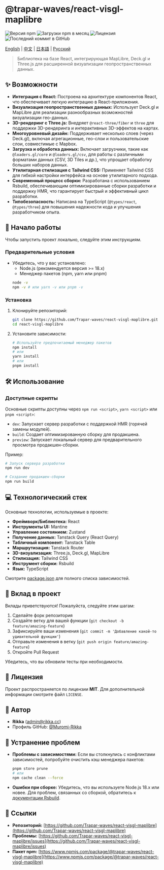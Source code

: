 # @trapar-waves/react-visgl-maplibre

![Версия npm](https://img.shields.io/npm/v/@trapar-waves/react-visgl-maplibre)
![Загрузки npm в месяц](https://img.shields.io/npm/dm/@trapar-waves/react-visgl-maplibre)
![Лицензия](https://img.shields.io/badge/license-MIT-green)
![Последний коммит в GitHub](https://img.shields.io/github/last-commit/Trapar-waves/react-visgl-maplibre)

[English](../README.md) | [中文](README-CN.md) | [日本語](README-JP.md) | [Русский](README-RU.md)

> Библиотека на базе React, интегрирующая MapLibre, Deck.gl и Three.js для расширенной визуализации геопространственных данных.

## ✨ Возможности

* **Интеграция с React:** Построена на архитектуре компонентов React, что обеспечивает легкую интеграцию в React-приложения.
* **Визуализация геопространственных данных:** Использует Deck.gl и MapLibre для реализации разнообразных возможностей визуализации гео-данных.
* **3D-рендеринг с Three.js:** Внедряет `@react-three/fiber` и `three` для поддержки 3D-рендеринга и интерактивных 3D-эффектов на картах.
* **Многоуровневый дизайн:** Поддерживает несколько слоев (через Deck.gl), включая агрегационные, гео-слои и пользовательские слои, совместимые с Mapbox.
* **Загрузка и обработка данных:** Включает загрузчики, такие как `@loaders.gl/core` и `@loaders.gl/csv`, для работы с различными форматами данных (CSV, 3D Tiles и др.), что упрощает обработку больших наборов данных.
* **Утилитарная стилизация с Tailwind CSS:** Применяет Tailwind CSS для гибкой настройки интерфейса на основе утилитарного подхода.
* **Современный процесс сборки:** Разработана с использованием Rsbuild, обеспечивающим оптимизированные сборки разработки и поддержку HMR, что гарантирует быстрый и эффективный цикл разработки.
* **Типобезопасность:** Написана на TypeScript (`@types/react`, `@types/three`) для повышения надежности кода и улучшения разработчиком опыта.

## 🚀 Начало работы

Чтобы запустить проект локально, следуйте этим инструкциям.

### Предварительные условия

* Убедитесь, что у вас установлено:
    * Node.js (рекомендуется версия >= 18.x)
    * Менеджер пакетов (npm, yarn или pnpm)
    ```bash
    node -v
    npm -v # или yarn -v или pnpm -v
    ```

### Установка

1. Клонируйте репозиторий:
    ```bash
    git clone https://github.com/Trapar-waves/react-visgl-maplibre.git
    cd react-visgl-maplibre
    ```
2. Установите зависимости:
    ```bash
    # Используйте предпочитаемый менеджер пакетов
    npm install
    # или
    yarn install
    # или
    pnpm install
    ```

## 🛠️ Использование

### Доступные скрипты

Основные скрипты доступны через `npm run <script>`, `yarn <script>` или `pnpm <script>`:

* `dev`: Запускает сервер разработки с поддержкой HMR (горячей замены модулей).
* `build`: Создает оптимизированную сборку для продакшена.
* `preview`: Запускает локальный сервер для предварительного просмотра продакшен-сборки.

Пример:
```bash
# Запуск сервера разработки
npm run dev

# Создание продакшен-сборки
npm run build
```

## 💻 Технологический стек

Основные технологии, используемые в проекте:

* **Фреймворк/Библиотека:** React
* **Инструменты UI:** Mantine
* **Управление состоянием:** Zustand
* **Получение данных:** Tanstack Query (React Query)
* **Табличный компонент:** Tanstack Table
* **Маршрутизация:** Tanstack Router
* **3D-визуализация:** Three.js, Deck.gl, MapLibre
* **Стилизация:** Tailwind CSS
* **Инструмент сборки:** Rsbuild
* **Язык:** TypeScript

Смотрите [package.json](package.json) для полного списка зависимостей.

## 🤝 Вклад в проект

Вклады приветствуются! Пожалуйста, следуйте этим шагам:

1. Сделайте форк репозитория
2. Создайте ветку для вашей функции (`git checkout -b feature/amazing-feature`)
3. Зафиксируйте ваши изменения (`git commit -m 'Добавление какой-то удивительной функции'`)
4. Отправьте изменения в ветку (`git push origin feature/amazing-feature`)
5. Откройте Pull Request

Убедитесь, что вы обновили тесты при необходимости.

## 📄 Лицензия

Проект распространяется по лицензии **MIT**. Для дополнительной информации смотрите файл `LICENSE`.

## 👤 Автор

* **Rikka** ([admin@rikka.cc](mailto:admin@rikka.cc))
* Профиль GitHub: [@Muromi-Rikka](https://github.com/Muromi-Rikka)

## 🚧 Устранение проблем

* **Проблемы с зависимостями:** Если вы столкнулись с конфликтами зависимостей, попробуйте очистить кэш менеджера пакетов:
  ```bash
  pnpm store prune
  # или
  npm cache clean --force
  ```

* **Ошибки при сборке:** Убедитесь, что вы используете Node.js 18.x или новее. Для проблем, связанных со сборкой, обратитесь к [документации Rsbuild](https://rsbuild.dev/).

## 🔗 Ссылки

* **Репозиторий:** [https://github.com/Trapar-waves/react-visgl-maplibre](https://github.com/Trapar-waves/react-visgl-maplibre)
* **Проблемы:** [https://github.com/Trapar-waves/react-visgl-maplibre/issues](https://github.com/Trapar-waves/react-visgl-maplibre/issues)
* **Пакет npm:** [https://www.npmjs.com/package/@trapar-waves/react-visgl-maplibre](https://www.npmjs.com/package/@trapar-waves/react-visgl-maplibre)
